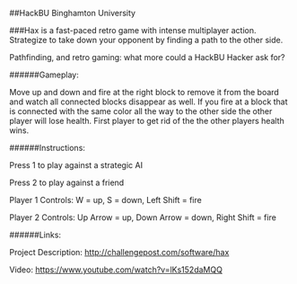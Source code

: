 ##HackBU
Binghamton University

###Hax is a fast-paced retro game with intense multiplayer action.  Strategize to take down your opponent by finding a path to the other side.

Pathfinding, and retro gaming: what more could a HackBU Hacker ask for?

######Gameplay:

Move up and down and fire at the right block to remove it from the board and watch all connected blocks disappear as well. If you fire at a block that is connected with the same color all the way to the other side the other player will lose health. First player to get rid of the the other players health wins.

######Instructions:

Press 1 to play against a strategic AI

Press 2 to play against a friend

Player 1 Controls: W = up, S = down, Left Shift = fire

Player 2 Controls: Up Arrow = up, Down Arrow = down, Right Shift = fire


######Links:

Project Description: http://challengepost.com/software/hax

Video: https://www.youtube.com/watch?v=lKs152daMQQ